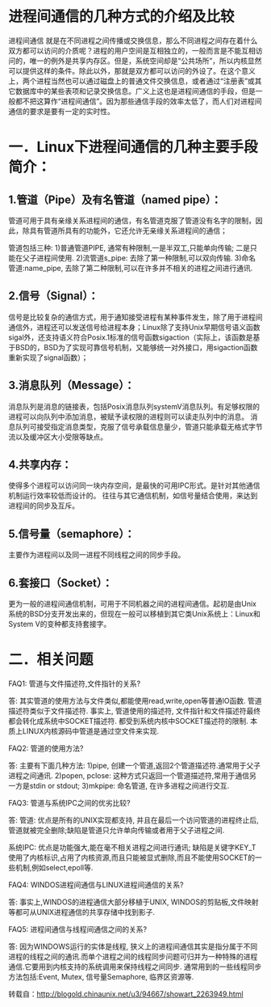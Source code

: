 进程间通信的几种方式的介绍及比较
===

进程间通信 就是在不同进程之间传播或交换信息，那么不同进程之间存在着什么双方都可以访问的介质呢？进程的用户空间是互相独立的，一般而言是不能互相访问的，唯一的例外是共享内存区。但是，系统空间却是“公共场所”，所以内核显然可以提供这样的条件。除此以外，那就是双方都可以访问的外设了。在这个意义上，两个进程当然也可以通过磁盘上的普通文件交换信息，或者通过“注册表”或其它数据库中的某些表项和记录交换信息。广义上这也是进程间通信的手段，但是一般都不把这算作“进程间通信”。因为那些通信手段的效率太低了，而人们对进程间通信的要求是要有一定的实时性。

一．Linux下进程间通信的几种主要手段简介：
====

1.管道（Pipe）及有名管道（named pipe）：
---
管道可用于具有亲缘关系进程间的通信，有名管道克服了管道没有名字的限制，因此，除具有管道所具有的功能外，它还允许无亲缘关系进程间的通信；

管道包括三种:
    1)普通管道PIPE, 通常有种限制,一是半双工,只能单向传输;    二是只能在父子进程间使用.
    2)流管道s_pipe: 去除了第一种限制,可以双向传输.
    3)命名管道:name_pipe, 去除了第二种限制,可以在许多并不相关的进程之间进行通讯.

2.信号（Signal）：
---
信号是比较复杂的通信方式，用于通知接受进程有某种事件发生，除了用于进程间通信外，进程还可以发送信号给进程本身；Linux除了支持Unix早期信号语义函数sigal外，还支持语义符合Posix.1标准的信号函数sigaction（实际上，该函数是基于BSD的，BSD为了实现可靠信号机制，又能够统一对外接口，用sigaction函数重新实现了signal函数）；

3.消息队列（Message）：
---
消息队列是消息的链接表，包括Posix消息队列systemV消息队列。有足够权限的进程可以向队列中添加消息，被赋予读权限的进程则可以读走队列中的消息。
消息队列可接受指定消息类型，克服了信号承载信息量少，管道只能承载无格式字节流以及缓冲区大小受限等缺点。

4.共享内存：
---
使得多个进程可以访问同一块内存空间，是最快的可用IPC形式。是针对其他通信机制运行效率较低而设计的。
往往与其它通信机制，如信号量结合使用，来达到进程间的同步及互斥。

5.信号量（semaphore）：
---
主要作为进程间以及同一进程不同线程之间的同步手段。

6.套接口（Socket）：
---
更为一般的进程间通信机制，可用于不同机器之间的进程间通信。起初是由Unix系统的BSD分支开发出来的，但现在一般可以移植到其它类Unix系统上：Linux和System V的变种都支持套接字。

二．相关问题
====

FAQ1: 管道与文件描述符,文件指针的关系?

答: 其实管道的使用方法与文件类似,都能使用read,write,open等普通IO函数. 管道描述符类似于文件描述符. 事实上, 管道使用的描述符, 文件指针和文件描述符最终都会转化成系统中SOCKET描述符. 都受到系统内核中SOCKET描述符的限制. 本质上LINUX内核源码中管道是通过空文件来实现.

FAQ2: 管道的使用方法?

答: 主要有下面几种方法: 1)pipe, 创建一个管道,返回2个管道描述符.通常用于父子进程之间通讯. 2)popen, pclose: 这种方式只返回一个管道描述符,常用于通信另一方是stdin or stdout; 3)mkpipe: 命名管道, 在许多进程之间进行交互.

FAQ3: 管道与系统IPC之间的优劣比较?

答: 管道: 优点是所有的UNIX实现都支持, 并且在最后一个访问管道的进程终止后,管道就被完全删除;缺陷是管道只允许单向传输或者用于父子进程之间.

系统IPC: 优点是功能强大,能在毫不相关进程之间进行通讯; 缺陷是关键字KEY_T使用了内核标识,占用了内核资源,而且只能被显式删除,而且不能使用SOCKET的一些机制,例如select,epoll等.

FAQ4: WINDOS进程间通信与LINUX进程间通信的关系?

答: 事实上,WINDOS的进程通信大部分移植于UNIX, WINDOS的剪贴板,文件映射等都可从UNIX进程通信的共享存储中找到影子.

FAQ5: 进程间通信与线程间通信之间的关系?

答: 因为WINDOWS运行的实体是线程, 狭义上的进程间通信其实是指分属于不同进程的线程之间的通讯.而单个进程之间的线程同步问题可归并为一种特殊的进程通信.它要用到内核支持的系统调用来保持线程之间同步. 通常用到的一些线程同步方法包括:Event, Mutex, 信号量Semaphore, 临界区资源等.

转载自：http://blogold.chinaunix.net/u3/94667/showart_2263949.html
